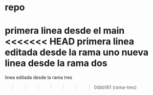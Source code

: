 # repo
primera linea desde el main
<<<<<<< HEAD
primera linea editada desde la rama uno
nueva linea desde la rama dos
=======

linea editada desde la rama tres
>>>>>>> 0dbb161 (rama-tres)

